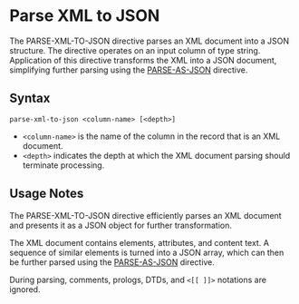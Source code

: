 # Parse XML to JSON

The PARSE-XML-TO-JSON directive parses an XML document into a JSON structure. The
directive operates on an input column of type string. Application of this directive
transforms the XML into a JSON document, simplifying further parsing using the
[PARSE-AS-JSON](parse-as-json.md) directive.


## Syntax
```
parse-xml-to-json <column-name> [<depth>]
```

* `<column-name>` is the name of the column in the record that is an XML document.
* `<depth>` indicates the depth at which the XML document parsing should terminate processing.


## Usage Notes

The PARSE-XML-TO-JSON directive efficiently parses an XML document and presents it as a
JSON object for further transformation.

The XML document contains elements, attributes, and content text. A sequence of similar
elements is turned into a JSON array, which can then be further parsed using the
[PARSE-AS-JSON](parse-as-json.md) directive.

During parsing, comments, prologs, DTDs, and `<[[ ]]>` notations are ignored.
